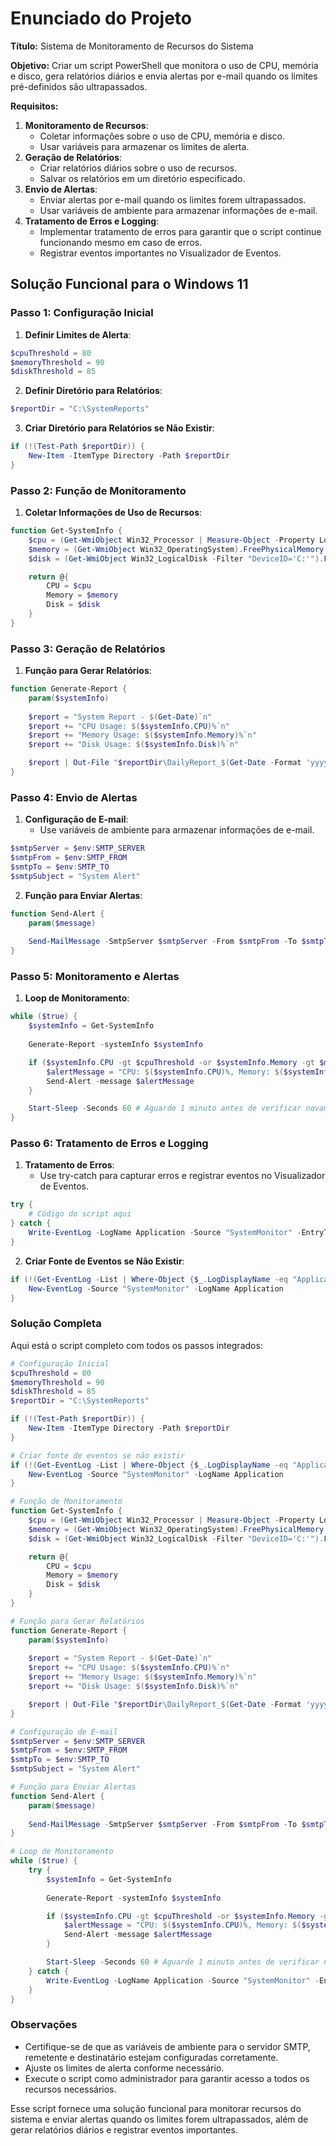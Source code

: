 # Enunciado do Projeto

**Título:** Sistema de Monitoramento de Recursos do Sistema

**Objetivo:** Criar um script PowerShell que monitora o uso de CPU, memória e disco, gera relatórios diários e envia alertas por e-mail quando os limites pré-definidos são ultrapassados.

**Requisitos:**

1. **Monitoramento de Recursos**:
    - Coletar informações sobre o uso de CPU, memória e disco.
    - Usar variáveis para armazenar os limites de alerta.
2. **Geração de Relatórios**:
    - Criar relatórios diários sobre o uso de recursos.
    - Salvar os relatórios em um diretório especificado.
3. **Envio de Alertas**:
    - Enviar alertas por e-mail quando os limites forem ultrapassados.
    - Usar variáveis de ambiente para armazenar informações de e-mail.
4. **Tratamento de Erros e Logging**:
    - Implementar tratamento de erros para garantir que o script continue funcionando mesmo em caso de erros.
    - Registrar eventos importantes no Visualizador de Eventos.

## Solução Funcional para o Windows 11

### Passo 1: Configuração Inicial

1. **Definir Limites de Alerta**:

```powershell
$cpuThreshold = 80
$memoryThreshold = 90
$diskThreshold = 85
```

2. **Definir Diretório para Relatórios**:

```powershell
$reportDir = "C:\SystemReports"
```

3. **Criar Diretório para Relatórios se Não Existir**:

```powershell
if (!(Test-Path $reportDir)) {
    New-Item -ItemType Directory -Path $reportDir
}
```


### Passo 2: Função de Monitoramento

1. **Coletar Informações de Uso de Recursos**:

```powershell
function Get-SystemInfo {
    $cpu = (Get-WmiObject Win32_Processor | Measure-Object -Property LoadPercentage -Average).Average
    $memory = (Get-WmiObject Win32_OperatingSystem).FreePhysicalMemory / (Get-WmiObject Win32_ComputerSystem).TotalPhysicalMemory * 100
    $disk = (Get-WmiObject Win32_LogicalDisk -Filter "DeviceID='C:'").FreeSpace / (Get-WmiObject Win32_LogicalDisk -Filter "DeviceID='C:'").Size * 100

    return @{
        CPU = $cpu
        Memory = $memory
        Disk = $disk
    }
}
```


### Passo 3: Geração de Relatórios

1. **Função para Gerar Relatórios**:

```powershell
function Generate-Report {
    param($systemInfo)
    
    $report = "System Report - $(Get-Date)`n"
    $report += "CPU Usage: $($systemInfo.CPU)%`n"
    $report += "Memory Usage: $($systemInfo.Memory)%`n"
    $report += "Disk Usage: $($systemInfo.Disk)%`n"

    $report | Out-File "$reportDir\DailyReport_$(Get-Date -Format 'yyyyMMdd').txt"
}
```


### Passo 4: Envio de Alertas

1. **Configuração de E-mail**:
    - Use variáveis de ambiente para armazenar informações de e-mail.

```powershell
$smtpServer = $env:SMTP_SERVER
$smtpFrom = $env:SMTP_FROM
$smtpTo = $env:SMTP_TO
$smtpSubject = "System Alert"
```

2. **Função para Enviar Alertas**:

```powershell
function Send-Alert {
    param($message)
    
    Send-MailMessage -SmtpServer $smtpServer -From $smtpFrom -To $smtpTo -Subject $smtpSubject -Body $message
}
```


### Passo 5: Monitoramento e Alertas

1. **Loop de Monitoramento**:

```powershell
while ($true) {
    $systemInfo = Get-SystemInfo
    
    Generate-Report -systemInfo $systemInfo

    if ($systemInfo.CPU -gt $cpuThreshold -or $systemInfo.Memory -gt $memoryThreshold -or $systemInfo.Disk -lt (100 - $diskThreshold)) {
        $alertMessage = "CPU: $($systemInfo.CPU)%, Memory: $($systemInfo.Memory)%, Disk: $($systemInfo.Disk)%"
        Send-Alert -message $alertMessage
    }

    Start-Sleep -Seconds 60 # Aguarde 1 minuto antes de verificar novamente
}
```


### Passo 6: Tratamento de Erros e Logging

1. **Tratamento de Erros**:
    - Use try-catch para capturar erros e registrar eventos no Visualizador de Eventos.

```powershell
try {
    # Código do script aqui
} catch {
    Write-EventLog -LogName Application -Source "SystemMonitor" -EntryType Error -EventID 1 -Message $_.Exception.Message
}
```

2. **Criar Fonte de Eventos se Não Existir**:

```powershell
if (!(Get-EventLog -List | Where-Object {$_.LogDisplayName -eq "Application"} | Where-Object {$_.Source -eq "SystemMonitor"})) {
    New-EventLog -Source "SystemMonitor" -LogName Application
}
```


### Solução Completa

Aqui está o script completo com todos os passos integrados:

```powershell
# Configuração Inicial
$cpuThreshold = 80
$memoryThreshold = 90
$diskThreshold = 85
$reportDir = "C:\SystemReports"

if (!(Test-Path $reportDir)) {
    New-Item -ItemType Directory -Path $reportDir
}

# Criar fonte de eventos se não existir
if (!(Get-EventLog -List | Where-Object {$_.LogDisplayName -eq "Application"} | Where-Object {$_.Source -eq "SystemMonitor"})) {
    New-EventLog -Source "SystemMonitor" -LogName Application
}

# Função de Monitoramento
function Get-SystemInfo {
    $cpu = (Get-WmiObject Win32_Processor | Measure-Object -Property LoadPercentage -Average).Average
    $memory = (Get-WmiObject Win32_OperatingSystem).FreePhysicalMemory / (Get-WmiObject Win32_ComputerSystem).TotalPhysicalMemory * 100
    $disk = (Get-WmiObject Win32_LogicalDisk -Filter "DeviceID='C:'").FreeSpace / (Get-WmiObject Win32_LogicalDisk -Filter "DeviceID='C:'").Size * 100

    return @{
        CPU = $cpu
        Memory = $memory
        Disk = $disk
    }
}

# Função para Gerar Relatórios
function Generate-Report {
    param($systemInfo)
    
    $report = "System Report - $(Get-Date)`n"
    $report += "CPU Usage: $($systemInfo.CPU)%`n"
    $report += "Memory Usage: $($systemInfo.Memory)%`n"
    $report += "Disk Usage: $($systemInfo.Disk)%`n"

    $report | Out-File "$reportDir\DailyReport_$(Get-Date -Format 'yyyyMMdd').txt"
}

# Configuração de E-mail
$smtpServer = $env:SMTP_SERVER
$smtpFrom = $env:SMTP_FROM
$smtpTo = $env:SMTP_TO
$smtpSubject = "System Alert"

# Função para Enviar Alertas
function Send-Alert {
    param($message)
    
    Send-MailMessage -SmtpServer $smtpServer -From $smtpFrom -To $smtpTo -Subject $smtpSubject -Body $message
}

# Loop de Monitoramento
while ($true) {
    try {
        $systemInfo = Get-SystemInfo
        
        Generate-Report -systemInfo $systemInfo

        if ($systemInfo.CPU -gt $cpuThreshold -or $systemInfo.Memory -gt $memoryThreshold -or $systemInfo.Disk -lt (100 - $diskThreshold)) {
            $alertMessage = "CPU: $($systemInfo.CPU)%, Memory: $($systemInfo.Memory)%, Disk: $($systemInfo.Disk)%"
            Send-Alert -message $alertMessage
        }

        Start-Sleep -Seconds 60 # Aguarde 1 minuto antes de verificar novamente
    } catch {
        Write-EventLog -LogName Application -Source "SystemMonitor" -EntryType Error -EventID 1 -Message $_.Exception.Message
    }
}
```


### Observações

- Certifique-se de que as variáveis de ambiente para o servidor SMTP, remetente e destinatário estejam configuradas corretamente.
- Ajuste os limites de alerta conforme necessário.
- Execute o script como administrador para garantir acesso a todos os recursos necessários.

Esse script fornece uma solução funcional para monitorar recursos do sistema e enviar alertas quando os limites forem ultrapassados, além de gerar relatórios diários e registrar eventos importantes.


